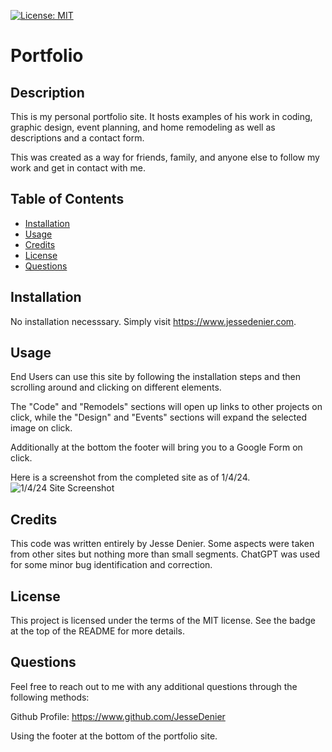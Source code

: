 [![License: MIT](https://img.shields.io/badge/License-MIT-yellow.svg)](https://opensource.org/licenses/MIT)

# Portfolio

## Description

This is my personal portfolio site. It hosts examples of his work in coding, graphic design, event planning, and home remodeling as well as descriptions and a contact form.

This was created as a way for friends, family, and anyone else to follow my work and get in contact with me.

## Table of Contents

- [Installation](#installation)
- [Usage](#usage)
- [Credits](#credits)
- [License](#license)
- [Questions](#questions)

## Installation

No installation necesssary. Simply visit https://www.jessedenier.com.

## Usage

End Users can use this site by following the installation steps and then scrolling around and clicking on different elements.

The "Code" and "Remodels" sections will open up links to other projects on click, while the "Design" and "Events" sections will expand the selected image on click.

Additionally at the bottom the footer will bring you to a Google Form on click.

Here is a screenshot from the completed site as of 1/4/24.
![1/4/24 Site Screenshot](https://github.com/JesseDenier/Portfolio/assets/149531516/8e4dd59d-076c-43f7-ad1b-7b3a73f36355)

## Credits

This code was written entirely by Jesse Denier. Some aspects were taken from other sites but nothing more than small segments. ChatGPT was used for some minor bug identification and correction.

## License

This project is licensed under the terms of the MIT license. See the badge at the top of the README for more details.

## Questions

Feel free to reach out to me with any additional questions through the following methods:

Github Profile: https://www.github.com/JesseDenier

Using the footer at the bottom of the portfolio site.
